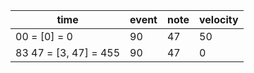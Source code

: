 time                    | event | note | velocity |
| --                    | ---   | ---  | ---      |
| 00    = [0] = 0       | 90    | 47   |  50      |
| 83 47 = [3, 47] = 455 | 90    | 47   |   0      |
